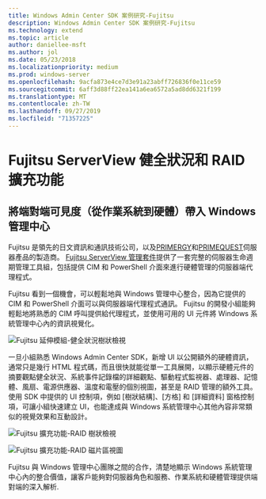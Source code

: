 ```yaml
---
title: Windows Admin Center SDK 案例研究-Fujitsu
description: Windows Admin Center SDK 案例研究-Fujitsu
ms.technology: extend
ms.topic: article
author: daniellee-msft
ms.author: jol
ms.date: 05/23/2018
ms.localizationpriority: medium
ms.prod: windows-server
ms.openlocfilehash: 9acfa873e4ce7d3e91a23abff726836f0e11ce59
ms.sourcegitcommit: 6aff3d88ff22ea141a6ea6572a5ad8dd6321f199
ms.translationtype: MT
ms.contentlocale: zh-TW
ms.lasthandoff: 09/27/2019
ms.locfileid: "71357225"
---
```

# <a name="fujitsu-serverview-health-and-raid-extensions"></a>Fujitsu ServerView 健全狀況和 RAID 擴充功能

## <a name="bringing-end-to-end-visibility-from-operating-system-to-hardware-into-windows-admin-center"></a>將端對端可見度（從作業系統到硬體）帶入 Windows 管理中心

Fujitsu 是領先的日文資訊和通訊技術公司，以及[PRIMERGY](http://www.fujitsu.com/fts/products/computing/servers/primergy/)和[PRIMEQUEST](http://www.fujitsu.com/fts/products/computing/servers/mission-critical/)伺服器產品的製造商。 [Fujitsu ServerView 管理套件](http://www.fujitsu.com/fts/products/computing/servers/primergy/management/)提供了一套完整的伺服器生命週期管理工具組，包括提供 CIM 和 PowerShell 介面來進行硬體管理的伺服器端代理程式。

Fujitsu 看到一個機會，可以輕鬆地與 Windows 管理中心整合，因為它提供的 CIM 和 PowerShell 介面可以與伺服器端代理程式通訊。 Fujitsu 的開發小組能夠輕鬆地將熟悉的 CIM 呼叫提供給代理程式，並使用可用的 UI 元件將 Windows 系統管理中心內的資訊視覺化。

![Fujitsu 延伸模組-健全狀況樹狀檢視](../../media/extend-case-study-fujitsu/health-tree.png)

一旦小組熟悉 Windows Admin Center SDK，新增 UI 以公開額外的硬體資訊，通常只是幾行 HTML 程式碼，而且很快就能從單一工具展開，以顯示硬體元件的摘要觀點健全狀況、系統事件記錄檔的詳細觀點、驅動程式監視器、處理器、記憶體、風扇、電源供應器、溫度和電壓的個別視圖，甚至是 RAID 管理的額外工具。 使用 SDK 中提供的 UI 控制項，例如 [樹狀結構]、[方格] 和 [詳細資料] 窗格控制項，可讓小組快速建立 UI，也能達成與 Windows 系統管理中心其他內容非常類似的視覺效果和互動設計。

![Fujitsu 擴充功能-RAID 樹狀檢視](../../media/extend-case-study-fujitsu/raid-tree.png)

![Fujitsu 擴充功能-RAID 磁片區視圖](../../media/extend-case-study-fujitsu/raid-volumes.png)

Fujitsu 與 Windows 管理中心團隊之間的合作，清楚地顯示 Windows 系統管理中心內的整合價值，讓客戶能夠對伺服器角色和服務、作業系統和硬體管理提供端對端的深入解析.